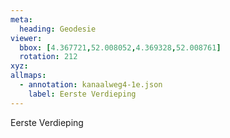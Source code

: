 ```yaml
---
meta:
  heading: Geodesie
viewer:
  bbox: [4.367721,52.008052,4.369328,52.008761]
  rotation: 212
xyz:
allmaps:
  - annotation: kanaalweg4-1e.json
    label: Eerste Verdieping
---
```

Eerste Verdieping